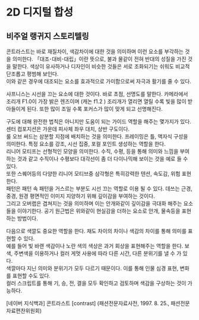 # 2D 디지털 합성
## 비주얼 랭귀지 스토리텔링

콘트라스트는 바로 재질차이, 색감차이에 대한 것을 의미하며 이런 요소를 부각하는 것을 의미한다. 
「대조･대비･대립」이란 뜻으로, 불과 물같이 전혀 반대의 성질을 가진 것을 말한다. 색상이 유사하거나 디자인이 비슷한 것들은 서로 조화되기는 쉬워도 비교적 단조롭고 평범해 보인다.  
이와 같은 경우에 대조되는 요소를 효과적으로 가미함으로써 자극과 활기를 줄 수 있다.  

샤프니스는 시선을 끄는 요소에 대한 것이다. 바로 초점, 선명도를 말한다.  카메라에서 조리개 F1.0이 가장 밝은 렌즈이며 (캐논 f1.2 ) 조리개가 열리면 열릴 수록 빛을 많이 받아들이게 된다. 또한 많이 조일 수록 포커스가 많이 맞게 되고 선명해진다.

구도에 대해 완전한 법칙은 아니지만 도움이 되는 가이드 역할을 해주는 몇가지가 있다. 센터 컴포지션은 가운데 피사체 좌우 대치, 상반 구도이다.  
룰 오브 써드는 삼분할 지점에 배치하는 것을 의미한다. 프레이밍은 틀, 액자식 구성을 의미한다. 특정 요소를 강조, 시선 집중, 포컬 포인트 생성하는 역할을 한다.  
리니어 모티프는 선형적인 모양을 의미한다. 수직, 수평, 등을 통해 의미와 느낌을 부여하는 것과 같고 수직이나 수평보다 대각선이 좀 더 다이나믹해 보이는 것을 예로 들 수 있다.  
또한 스퀘어등의 다양한 리니어 모티브중 삼각형은 특히강력한 텐션, 속도감, 위험 표현한다.  
패턴은 패턴 속 패턴을 거스르는 부분도 시선 끄는 역할로 이용 될 수 있다. 데쓰는 근경, 중경, 원경 평면적인 이미지 지양하기 위해 깊이감을 부여하는 것이다.  
그리고 오버랩은 겹쳐지는 것을 의미하며 이는 안개와같이 깊이감을 극대화 해주는 요소들을 이야기한다. 공기 원근법은 위와같이 현실감을 더하는 요소로 안개, 물속등을 표현하는 방법이다.

다음으로 색깔도 중요한 역할을 한다. 채도 차이의 차이나 색감의 차이를 통해 의미를 표현할 수 있다.  
예를 들어 빛 바랜 색감이나 노란 색의 색상은 과거 회상을 표현해주는 역할을 한다. 보색, 주변색을 이용하거나 컬러 게멋 사용에 따라 다른 시간, 다른 분위기를 낼 수 가 있다.  
색깔마다 지닌 의미와 분위기가 모두 다르기 때문이다. 이를 통해 인물 심경 표현, 변화를 표현할 수도 있다.  
컬러 스크립트를 통해 기, 승, 전, 결을 모두 확인하고 검토하며 색감을 구상하는 것이 가능하다.
  
[네이버 지식백과] 콘트라스트 [contrast] (패션전문자료사전, 1997. 8. 25., 패션전문자료편찬위원회)
